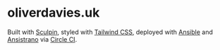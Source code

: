 # oliverdavies.uk

Built with [Sculpin][1], styled with [Tailwind CSS][2], deployed with [Ansible][3] and [Ansistrano][4] via [Circle CI][5].

[1]: http://sculpin.io
[2]: https://tailwindcss.com
[3]: https://www.ansible.com
[4]: https://ansistrano.com
[5]: https://circleci.com
